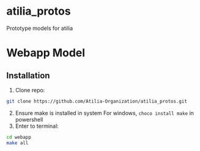 # atilia_protos
Prototype models for atilia

# Webapp Model
## Installation
1. Clone repo:

```sh
git clone https://github.com/Atilia-Organization/atilia_protos.git
```

2. Ensure make is installed in system
For windows, `choco install make` in powershell
4. Enter to terminal:
```sh
cd webapp
make all
```

